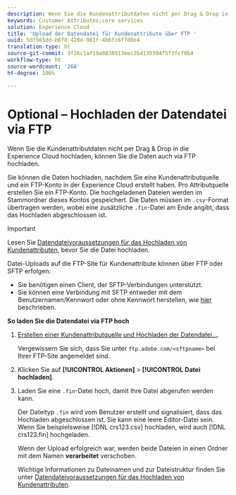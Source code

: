 ```yaml
---
description: Wenn Sie die Kundenattributdaten nicht per Drag & Drop in die Experience Cloud hochladen, können Sie die Daten auch via FTP hochladen.
keywords: Customer Attributes;core services
solution: Experience Cloud
title: 'Upload der Datendatei für Kundenattribute über FTP '
uuid: 5df565dd-b6f8-420e-981f-4b6fc6f7d0e4
translation-type: ht
source-git-commit: 3f26c1af19a0838913eec2b4135304f5f3fcf0b4
workflow-type: ht
source-wordcount: '268'
ht-degree: 100%

---
```



# Optional – Hochladen der Datendatei via FTP

Wenn Sie die Kundenattributdaten nicht per Drag &amp; Drop in die Experience Cloud hochladen, können Sie die Daten auch via FTP hochladen.

Sie können die Daten hochladen, nachdem Sie eine Kundenattributquelle und ein FTP-Konto in der Experience Cloud erstellt haben. Pro Attributquelle erstellen Sie ein FTP-Konto. Die hochgeladenen Dateien werden im Stammordner dieses Kontos gespeichert. Die Daten müssen im `.csv`-Format übertragen werden, wobei eine zusätzliche `.fin`-Datei am Ende angibt, dass das Hochladen abgeschlossen ist.

>[!IMPORTANT]
>
>Lesen Sie [Datendateivoraussetzungen für das Hochladen von Kundenattributen](../attributes/crs-data-file.md#concept_DE908F362DF24172BFEF48E1797DAF19), bevor Sie die Datei hochladen.

Datei-Uploads auf die FTP-Site für Kundenattribute können über FTP oder SFTP erfolgen:

* Sie benötigen einen Client, der SFTP-Verbindungen unterstützt.
* Sie können eine Verbindung mit SFTP entweder mit dem Benutzernamen/Kennwort oder ohne Kennwort herstellen, wie [hier](https://docs.adobe.com/help/de-DE/analytics/export/ftp-and-sftp/secure-file-transfer-protocol/ftp-sftp-cert-auth.html) beschrieben.

**So laden Sie die Datendatei via FTP hoch**

1. [Erstellen einer Kundenattributquelle und Hochladen der Datendatei...](../attributes/t-crs-usecase.md#task_BCC327B2A0EF4A1BBB2934013AB92B78).

   Vergewissern Sie sich, dass Sie unter `ftp.adobe.com/<sftpname>` bei Ihrer FTP-Site angemeldet sind.

1. Klicken Sie auf **[!UICONTROL Aktionen]** > **[!UICONTROL Datei hochladen]**.

1. Laden Sie eine `.fin`-Datei hoch, damit Ihre Datei abgerufen werden kann.

   Der Dateityp `.fin` wird vom Benutzer erstellt und signalisiert, dass das Hochladen abgeschlossen ist. Sie kann eine leere Editor-Datei sein. Wenn Sie beispielsweise [!DNL crs123.csv] hochladen, wird auch [!DNL crs123.fin] hochgeladen.

   Wenn der Upload erfolgreich war, werden beide Dateien in einen Ordner mit dem Namen **verarbeitet** verschoben.

   Wichtige Informationen zu Dateinamen und zur Dateistruktur finden Sie unter [Datendateivoraussetzungen für das Hochladen von Kundenattributen](../attributes/crs-data-file.md#concept_DE908F362DF24172BFEF48E1797DAF19).
